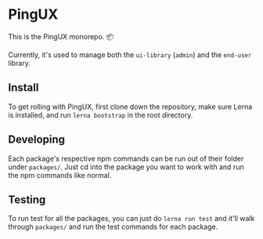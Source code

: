 # PingUX

This is the PingUX monorepo. 📦

Currently, it's used to manage both the `ui-library` (`admin`) and the `end-user` library.

## Install 

To get rolling with PingUX, first clone down the repository, make sure Lerna is installed, and run `lerna bootstrap` in the root directory.

## Developing

Each package's respective npm commands can be run out of their folder under `packages/`. Just cd into the package you want to work with and run the npm commands like normal.

## Testing

To run test for all the packages, you can just do `lerna run test` and it'll walk through `packages/` and run the test commands for each package.